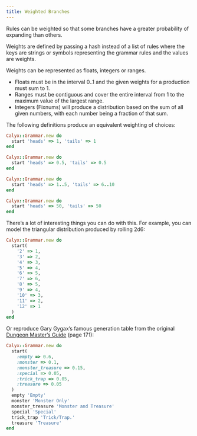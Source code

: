 ```yaml
---
title: Weighted Branches
---
```


Rules can be weighted so that some branches have a greater probability of expanding than others.

Weights are defined by passing a hash instead of a list of rules where the keys are strings or symbols representing the grammar rules and the values are weights.

Weights can be represented as floats, integers or ranges.

- Floats must be in the interval 0..1 and the given weights for a production must sum to 1.
- Ranges must be contiguous and cover the entire interval from 1 to the maximum value of the largest range.
- Integers (Fixnums) will produce a distribution based on the sum of all given numbers, with each number being a fraction of that sum.

The following definitions produce an equivalent weighting of choices:

```ruby
Calyx::Grammar.new do
  start 'heads' => 1, 'tails' => 1
end

Calyx::Grammar.new do
  start 'heads' => 0.5, 'tails' => 0.5
end

Calyx::Grammar.new do
  start 'heads' => 1..5, 'tails' => 6..10
end

Calyx::Grammar.new do
  start 'heads' => 50, 'tails' => 50
end
```

There’s a lot of interesting things you can do with this. For example, you can model the triangular distribution produced by rolling 2d6:

```ruby
Calyx::Grammar.new do
  start(
    '2' => 1,
    '3' => 2,
    '4' => 3,
    '5' => 4,
    '6' => 5,
    '7' => 6,
    '8' => 5,
    '9' => 4,
    '10' => 3,
    '11' => 2,
    '12' => 1
  )
end
```

Or reproduce Gary Gygax’s famous generation table from the original [Dungeon Master’s Guide](https://en.wikipedia.org/wiki/Dungeon_Master%27s_Guide#Advanced_Dungeons_.26_Dragons) (page 171):

```ruby
Calyx::Grammar.new do
  start(
    :empty => 0.6,
    :monster => 0.1,
    :monster_treasure => 0.15,
    :special => 0.05,
    :trick_trap => 0.05,
    :treasure => 0.05
  )
  empty 'Empty'
  monster 'Monster Only'
  monster_treasure 'Monster and Treasure'
  special 'Special'
  trick_trap 'Trick/Trap.'
  treasure 'Treasure'
end
```
